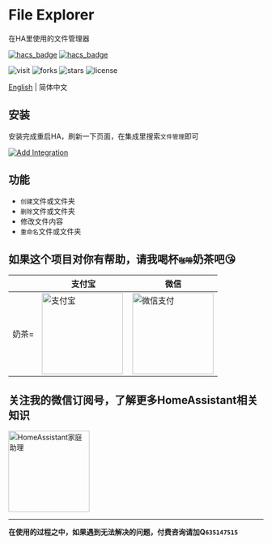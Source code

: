 # File Explorer
在HA里使用的文件管理器

[![hacs_badge](https://img.shields.io/badge/Home-Assistant-%23049cdb)](https://www.home-assistant.io/)
[![hacs_badge](https://img.shields.io/badge/HACS-Custom-41BDF5.svg)](https://github.com/hacs/integration)

![visit](https://visitor-badge.laobi.icu/badge?page_id=shaonianzhentan.ha_file_explorer&left_text=visit)
![forks](https://img.shields.io/github/forks/shaonianzhentan/ha_file_explorer)
![stars](https://img.shields.io/github/stars/shaonianzhentan/ha_file_explorer)
![license](https://img.shields.io/github/license/shaonianzhentan/ha_file_explorer)

[English](README.en.md) | 简体中文

## 安装

安装完成重启HA，刷新一下页面，在集成里搜索`文件管理`即可

[![Add Integration](https://my.home-assistant.io/badges/config_flow_start.svg)](https://my.home-assistant.io/redirect/config_flow_start?domain=ha_file_explorer)

## 功能

- `创建`文件或文件夹
- `删除`文件或文件夹
- 修改文件内容
- `重命名`文件或文件夹

## 如果这个项目对你有帮助，请我喝杯<del style="font-size: 14px;">咖啡</del>奶茶吧😘
|  |支付宝|微信|
|---|---|---|
奶茶= | <img src="https://cdn.jsdelivr.net/gh/shaonianzhentan/ha-docs@master/docs/img/alipay.png" align="left" height="160" width="160" alt="支付宝" title="支付宝">  |  <img src="https://cdn.jsdelivr.net/gh/shaonianzhentan/ha-docs@master/docs/img/wechat.png" height="160" width="160" alt="微信支付" title="微信">

## 关注我的微信订阅号，了解更多HomeAssistant相关知识
<img src="https://cdn.jsdelivr.net/gh/shaonianzhentan/ha-docs@master/docs/img/wechat-channel.png" height="160" alt="HomeAssistant家庭助理" title="HomeAssistant家庭助理">

---
**在使用的过程之中，如果遇到无法解决的问题，付费咨询请加Q`635147515`**